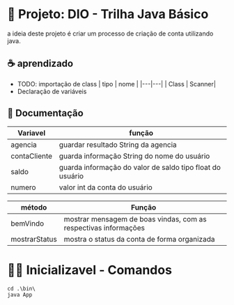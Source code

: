 
# 💸 Projeto: DIO - Trilha Java Básico 
 a ideia deste projeto é criar um processo de criação de conta utilizando java. 
 
## ☕ aprendizado
- TODO: importação de class
| tipo | nome |
|---|---|
| Class | Scanner|
- Declaração de variáveis

## 📂 Documentação
| Variavel | função |
|--|--|
|agencia | guardar resultado String da agencia |
| contaCliente | guarda informação String do nome do usuário| 
| saldo | guarda informação  do valor de saldo tipo float do usuário|
|numero | valor int da conta do usuário |

|método | Função |
|-----|-----|
|bemVindo| mostrar mensagem de boas vindas, com as respectivas informações |
|mostrarStatus| mostra o status da conta de forma organizada|

# 👨‍💻 Inicializavel - Comandos 

```
cd .\bin\
java App
```
